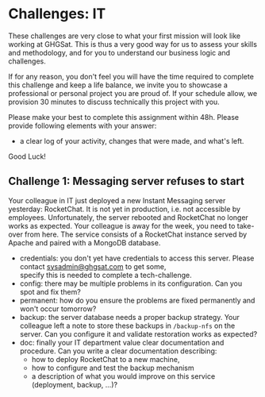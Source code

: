 # Challenges: IT 

These challenges are very close to what your first mission will look like working at GHGSat. This is thus a very good
way for us to assess your skills and methodology, and for you to understand our business logic and challenges.

If for any reason, you don't feel you will have the time required to complete this challenge and keep a life balance, we 
invite you to showcase a professional or personal project you are proud of. If your schedule allow, we provision 30
minutes to discuss technically this project with you.

Please make your best to complete this assignment within 48h. Please provide following elements with your answer:

* a clear log of your activity, changes that were made, and what's left.

Good Luck!

## Challenge 1: Messaging server refuses to start

Your colleague in IT just deployed a new Instant Messaging server yesterday: RocketChat. It is not yet in production, i.e. not accessible by employees. Unfortunately, the server rebooted and RocketChat no longer works as expected. Your colleague 
is away for the week, you need to take-over from here. The service consists of a RocketChat instance served by Apache and paired with a MongoDB database.

- credentials: you don't yet have credentials to access this server. Please contact sysadmin@ghgsat.com to get some,  
specify this is needed to complete a tech-challenge.
- config: there may be multiple problems in its configuration. Can you spot and fix them?
- permanent: how do you ensure the problems are fixed permanently and won't occur tomorrow?
- backup: the server database needs a proper backup strategy. Your colleague left a note to store these backups in
`/backup-nfs` on the server. Can you configure it and validate restoration works as expected?
- doc: finally your IT department value clear documentation and procedure. Can you write a clear documentation
describing:
  - how to deploy RocketChat to a new machine,
  - how to configure and test the backup mechanism
  - a description of what you would improve on this service (deployment, backup, ...)?
